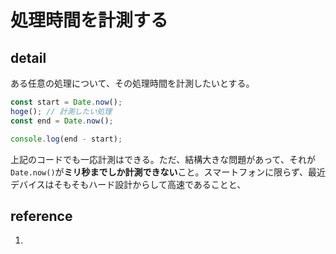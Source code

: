 # 処理時間を計測する

## detail

ある任意の処理について、その処理時間を計測したいとする。

```javascript
const start = Date.now();
hoge(); // 計測したい処理
const end = Date.now();

console.log(end - start);
```

上記のコードでも一応計測はできる。ただ、結構大きな問題があって、それが`Date.now()`が**ミリ秒までしか計測できない**こと。スマートフォンに限らず、最近デバイスはそもそもハード設計からして高速であることと、

## reference

1. []()
